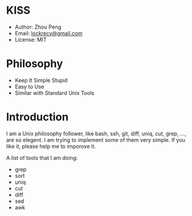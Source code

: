KISS
====

- Author: Zhou Peng
- Email: lockrecv@gmail.com
- License: MIT

Philosophy
==========

- Keep It Simple Stupid
- Easy to Use
- Similar with Standard Unix Tools

Introduction
============

I am a Unix philosophy follower, like bash, ssh, git, diff, uniq, cut,
grep, ..., are so elegent. I am trying to implement some of them very
simple. If you like it, please help me to imporove it.

A list of tools that I am doing:

+ grep
+ sort
+ uniq
+ cut
+ diff
+ sed
+ awk
